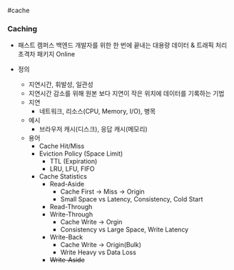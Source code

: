 #cache 

### Caching

* 패스트 캠퍼스 백엔드 개발자를 위한 한 번에 끝내는 대용량 데이터 & 트래픽 처리 초격차 패키지 Online

* 정의
	* 지연시간, 휘발성, 일관성
	* 지연시간 감소를 위해 원본 보다 지연이 작은 위치에 데이터를 기록하는 기법
	* 지연
		* 네트워크, 리소스(CPU, Memory, I/O), 병목
	* 예시
		* 브라우저 캐시(디스크), 응답 캐시(메모리)
	* 용어
		* Cache Hit/Miss
		* Eviction Policy (Space Limit)
			* TTL (Expiration)
			* LRU, LFU, FIFO
		* Cache Statistics
			* Read-Aside
				* Cache First -> Miss -> Origin
				* Small Space vs Latency, Consistency, Cold Start
			* Read-Through
			* Write-Through
				* Cache Write -> Orgin
				* Consistency vs Large Space, Write Latency
			* Write-Back
				* Cache Write -> Origin(Bulk)
				* Write Heavy vs Data Loss
			* ~~Write-Aside~~